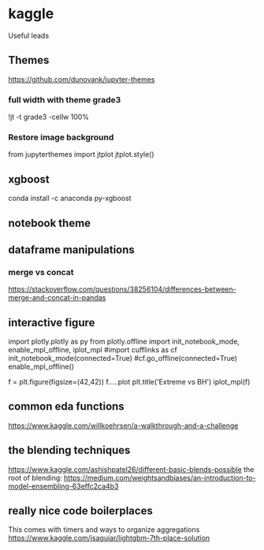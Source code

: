 # kaggle
Useful leads
## Themes
https://github.com/dunovank/jupyter-themes
### full width with theme grade3
!jt -t grade3 -cellw 100%
### Restore image background
from jupyterthemes import jtplot
jtplot.style()
## xgboost
conda install -c anaconda py-xgboost

## notebook theme

## dataframe manipulations
### merge vs concat
https://stackoverflow.com/questions/38256104/differences-between-merge-and-concat-in-pandas


## interactive figure
import plotly.plotly as py
from plotly.offline import init_notebook_mode, enable_mpl_offline, iplot_mpl
#import cufflinks as cf
init_notebook_mode(connected=True)
#cf.go_offline(connected=True)
enable_mpl_offline()


f = plt.figure(figsize=(42,42))
f.....plot
plt.title('Extreme vs BH')
iplot_mpl(f)


## common eda functions
https://www.kaggle.com/willkoehrsen/a-walkthrough-and-a-challenge

## the blending techniques
https://www.kaggle.com/ashishpatel26/different-basic-blends-possible
the root of blending: https://medium.com/weightsandbiases/an-introduction-to-model-ensembling-63effc2ca4b3

## really nice code boilerplaces
This comes with timers and ways to organize aggregations
https://www.kaggle.com/jsaguiar/lightgbm-7th-place-solution


